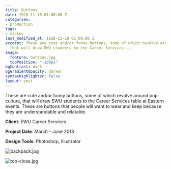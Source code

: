 ```yaml
---
title: Buttons
date: 1928-11-18 01:00:00 Z
categories:
- production
tags:
- mickey
last_modified_at: 1928-11-18 01:00:00 Z
excerpt: These are cute and/or funny buttons, some of which revolve around pop culture,
  that will draw EWU students to the Career Services...
image:
  feature: buttons.jpg
  topPosition: "-100px"
bgContrast: dark
bgGradientOpacity: darker
syntaxHighlighter: false
layout: post
---
```


These are cute and/or funny buttons, some of which revolve around pop culture, that will draw EWU students to the Career Services table at Eastern events. These are buttons that people will want to wear and keep because they are understandable and relatable.

**Client**: EWU Career Services 

**Project Date**: March - June 2018 

**Design Tools**: Photoshop, Illustrator

![backpack.jpg](/uploads/backpack.jpg)

![too-close.jpg](/uploads/too-close.jpg)